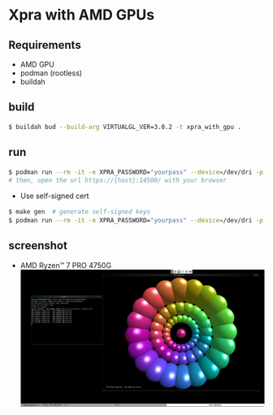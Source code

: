# Xpra with AMD GPUs

## Requirements

- AMD GPU
- podman (rootless)
- buildah

## build

```bash
$ buildah bud --build-arg VIRTUALGL_VER=3.0.2 -t xpra_with_gpu .
```

## run

```bash
$ podman run --rm -it -e XPRA_PASSWORD="yourpass" --device=/dev/dri -p 14500:14500 xpra_with_gpu
# then, open the url https://{host}:14500/ with your browser
```

- Use self-signed cert
```bash
$ make gen  # generate self-signed keys
$ podman run --rm -it -e XPRA_PASSWORD="yourpass" --device=/dev/dri -p 14500:14500 -v $(pwd)/srv.pem:/work/ssl-cert.pem:ro xpra_with_gpu
```

## screenshot

- AMD Ryzen™ 7 PRO 4750G
![](./screenshot.png)

